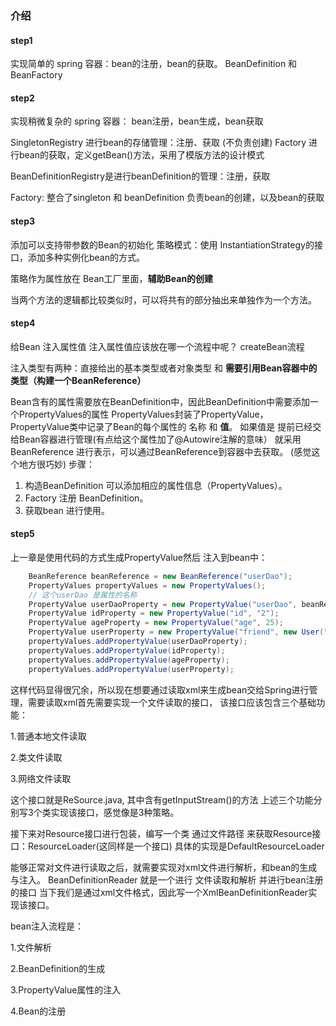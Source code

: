 ### 介绍
#### step1
实现简单的 spring 容器：bean的注册，bean的获取。
BeanDefinition 和 BeanFactory 

#### step2
实现稍微复杂的 spring 容器：
bean注册，bean生成，bean获取


SingletonRegistry 进行bean的存储管理：注册、获取 (不负责创建)
Factory 进行bean的获取，定义getBean()方法，采用了模版方法的设计模式

BeanDefinitionRegistry是进行beanDefinition的管理：注册，获取

Factory: 整合了singleton 和 beanDefinition
         负责bean的创建，以及bean的获取

#### step3
添加可以支持带参数的Bean的初始化
策略模式：使用 InstantiationStrategy的接口，添加多种实例化bean的方式。

策略作为属性放在 Bean工厂里面，**辅助Bean的创建**

当两个方法的逻辑都比较类似时，可以将共有的部分抽出来单独作为一个方法。

#### step4
给Bean 注入属性值 注入属性值应该放在哪一个流程中呢？ createBean流程

注入类型有两种：直接给出的基本类型或者对象类型 和 **需要引用Bean容器中的类型（构建一个BeanReference）**

Bean含有的属性需要放在BeanDefinition中，因此BeanDefinition中需要添加一个PropertyValues的属性
PropertyValues封装了PropertyValue，PropertyValue类中记录了Bean的每个属性的 名称 和 **值**。
如果值是 提前已经交给Bean容器进行管理(有点给这个属性加了@Autowire注解的意味） 就采用BeanReference 进行表示，可以通过BeanReference到容器中去获取。
(感觉这个地方很巧妙)
步骤：
1. 构造BeanDefinition 可以添加相应的属性信息（PropertyValues）。
2. Factory 注册 BeanDefinition。
3. 获取bean 进行使用。

#### step5
上一章是使用代码的方式生成PropertyValue然后 注入到bean中：
```java
    BeanReference beanReference = new BeanReference("userDao");
    PropertyValues propertyValues = new PropertyValues();
    // 这个userDao 是属性的名称
    PropertyValue userDaoProperty = new PropertyValue("userDao", beanReference);
    PropertyValue idProperty = new PropertyValue("id", "2");
    PropertyValue ageProperty = new PropertyValue("age", 25);
    PropertyValue userProperty = new PropertyValue("friend", new User("kingpopen", 26));
    propertyValues.addPropertyValue(userDaoProperty);
    propertyValues.addPropertyValue(idProperty);
    propertyValues.addPropertyValue(ageProperty);
    propertyValues.addPropertyValue(userProperty);
```
这样代码显得很冗余，所以现在想要通过读取xml来生成bean交给Spring进行管理，需要读取xml首先需要实现一个文件读取的接口，
该接口应该包含三个基础功能：

1.普通本地文件读取

2.类文件读取

3.网络文件读取

这个接口就是ReSource.java, 其中含有getInputStream()的方法
上述三个功能分别写3个类实现该接口，感觉像是3种策略。

接下来对Resource接口进行包装，编写一个类 通过文件路径 来获取Resource接口：ResourceLoader(这同样是一个接口)
具体的实现是DefaultResourceLoader

能够正常对文件进行读取之后，就需要实现对xml文件进行解析，和bean的生成与注入。
BeanDefinitionReader 就是一个进行 文件读取和解析 并进行bean注册的接口
当下我们是通过xml文件格式，因此写一个XmlBeanDefinitionReader实现该接口。

bean注入流程是：

1.文件解析

2.BeanDefinition的生成

3.PropertyValue属性的注入

4.Bean的注册



